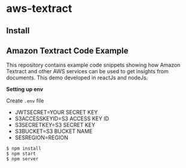 # aws-textract


## Install

## Amazon Textract Code Example
This repository contains example code snippets showing how Amazon Textract and other AWS services can be used to get insights from documents.
This demo developed in reactJs and nodeJs.

**Setting up env**

Create `.env` file 

- JWTSECRET=YOUR SECRET KEY
- S3ACCESSKEYID=S3 ACCESS KEY ID
- S3SECRETKEY=S3 SECRET KEY
- S3BUCKET=S3 BUCKET NAME
- SESREGION=REGION

```console
$ npm install
$ npm start
$ npm server 
```
